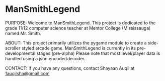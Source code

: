 # ManSmithLegend

PURPOSE:
Welcome to ManSmithLegend. This project is dedicated to the grade 11/12 computer science teacher at Mentor College (Mississauga) named Mr. Smith.

ABOUT:
This project primarily utilizes the pygame module to create a side-scroller styled arcade game.
ManSmithLegend is currently in its pre-developmental stages (pre-alpha)
Please note that most level/player data is handled using a json encoder/decoder.

CONTACT:
If you have any questions, contact Shayaan Auqil at 1auqilsha@gmail.com
